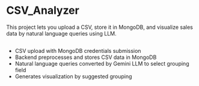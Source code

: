 # CSV_Analyzer

This project lets you upload a CSV, store it in MongoDB, and visualize sales data by natural language queries using LLM.

##

- CSV upload with MongoDB credentials submission
- Backend preprocesses and stores CSV data in MongoDB
- Natural language queries converted by Gemini LLM to select grouping field
- Generates visualization by suggested grouping

